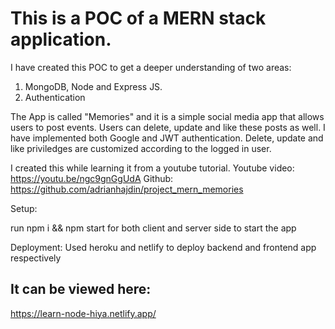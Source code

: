 # This is a POC of a MERN stack application.

I have created this POC to get a deeper understanding of two areas:
1.  MongoDB, Node and Express JS. 
2. Authentication

The App is called "Memories" and it is a simple social media app that allows users to post events. Users can delete, update and like these posts as well. I have implemented both Google and JWT authentication.
Delete, update and like priviledges are customized according to the logged in user.

I created this while learning it from a youtube tutorial.
Youtube video: https://youtu.be/ngc9gnGgUdA
Github: https://github.com/adrianhajdin/project_mern_memories


Setup:

run npm i && npm start for both client and server side to start the app

Deployment: 
Used heroku and netlify to deploy backend and frontend app respectively

## It can be viewed here: 
https://learn-node-hiya.netlify.app/